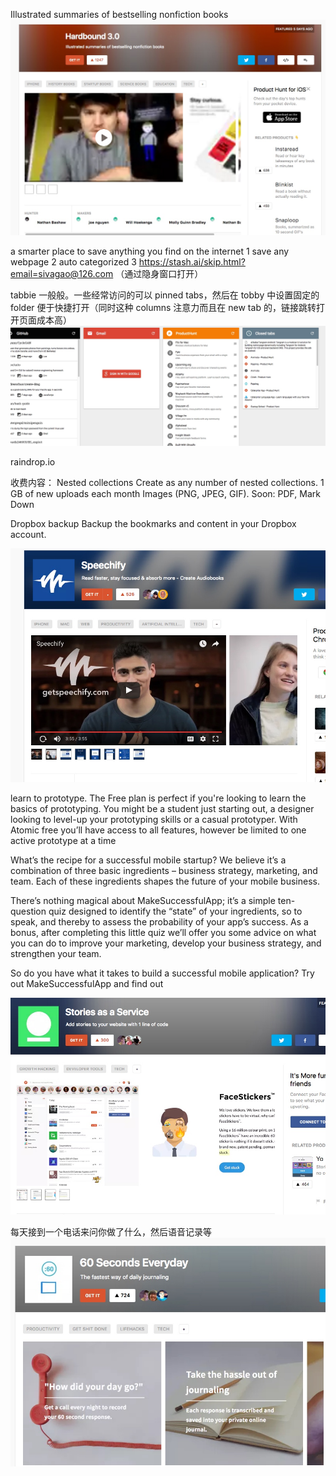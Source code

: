Illustrated summaries of bestselling nonfiction books
![](media/14912071393811.jpg)






a smarter place to save anything you find on the internet
1 save any webpage
2 auto categorized
3 
https://stash.ai/skip.html?email=sivagao@126.com （通过隐身窗口打开）


tabbie 一般般。一些经常访问的可以 pinned tabs，然后在 tobby 中设置固定的 folder 便于快捷打开（同时这种 columns 注意力而且在 new tab 的，链接跳转打开页面成本高）
![](media/14912069721863.jpg)





raindrop.io

收费内容：
Nested collections
Create as any number of nested collections.	
1 GB of new uploads each month
Images (PNG, JPEG, GIF). Soon: PDF, Mark Down

Dropbox backup
Backup the bookmarks and content in your Dropbox account.



![](media/14911429913283.jpg)

learn to prototype.
The Free plan is perfect if you're looking to learn the basics of prototyping. You might be a student just starting out, a designer looking to level-up your prototyping skills or a casual prototyper.
With Atomic free you’ll have access to all features, however be limited to one active prototype at a time








What’s the recipe for a successful mobile startup? We believe it’s a combination of three basic ingredients – business strategy, marketing, and team. Each of these ingredients shapes the future of your mobile business.

There’s nothing magical about MakeSuccessfulApp; it’s a simple ten-question quiz designed to identify the “state” of your ingredients, so to speak, and thereby to assess the probability of your app’s success. As a bonus, after completing this little quiz we’ll offer you some advice on what you can do to improve your marketing, develop your business strategy, and strengthen your team.

So do you have what it takes to build a successful mobile application? Try out MakeSuccessfulApp and find out


![](media/14911447638257.jpg)





每天接到一个电话来问你做了什么，然后语音记录等
![](media/14911429565866.jpg)




